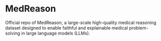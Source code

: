 # MedReason
Official repo of MedReason, a large-scale high-quality medical reasoning dataset designed to enable faithful and explainable medical problem-solving in large language models (LLMs).
